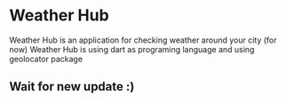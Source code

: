 # Weather Hub

Weather Hub is an application for checking weather around your city (for now)
Weather Hub is using dart as programing language and using geolocator package

## Wait for new update :)

